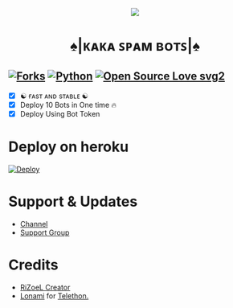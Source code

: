 <p align="center">
  <img src="https://te.legra.ph/file/90e8146c356459a0db464.jpg">
</p>
<h1 align="center">
  <b>♠|ᴋᴀᴋᴀ ꜱᴘᴀᴍ ʙᴏᴛꜱ|♠</b>
</h1>

[![Forks](https://img.shields.io/github/forks/MrRizoel/Spambot?style=flat-square&color=orange)](https://github.com/Kaka026/KakaSpamBot/fork)
[![Python](https://img.shields.io/badge/Python-v3.9.7-blue)](https://www.python.org/)
[![Open Source Love svg2](https://badges.frapsoft.com/os/v2/open-source.svg?v=103)](https://github.com/Kaka026/KakaSpamBot)   
----
 
- [x] ☯︎ ғᴀsᴛ ᴀɴᴅ sᴛᴀʙʟᴇ ☯︎
- [x] Deploy 10 Bots in One time 🔥
- [x] Deploy Using Bot Token 

# Deploy on heroku

[![Deploy](https://www.herokucdn.com/deploy/button.svg)](https://heroku.com/deploy?template=https://github.com/Kaka026/KakaSpamBot)


# Support & Updates
* [Channel](https://t.me/marrkchannel)
* [Support Group](https://t.me/marrkmusic)

# Credits
* [RiZoeL Creator](https://github.com/MrRizoel)
* [Lonami](https://github.com/LonamiWebs/) for [Telethon.](https://github.com/LonamiWebs/Telethon)
